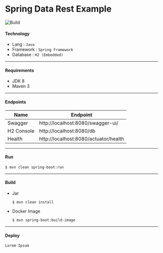 [build]: https://img.shields.io/badge/build-success-success
# Spring Data Rest Example
 
![Build][build]

#### Technology

- Lang : `Java`
- Framework : `Spring Framework`
- Database : `H2 (Embedded)`

---

#### Requirements

- JDK 8
- Maven 3

---

#### Endpoints

| Name       | Endpoint                              |
| ---------- | ------------------------------------- |
| Swagger    | http://localhost:8080/swagger-ui/     |
| H2 Console | http://localhost:8080/db              |
| Health     | http://localhost:8080/actuator/health |

---

#### Run

```
$ mvn clean spring-boot:run
```

---

#### Build

* Jar
    ```
    $ mvn clean install
    ```

* Docker Image
    ```
    $ mvn spring-boot:build-image
    ```
---

#### Deploy

```
Lorem Ipsum
```

